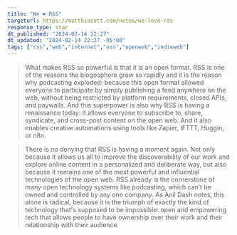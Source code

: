 ```yaml
---
title: "We ❤️ RSS"
targeturl: https://matthiasott.com/notes/we-love-rss
response_type: star
dt_published: "2024-02-14 22:27"
dt_updated: "2024-02-14 22:27 -05:00"
tags: ["rss","web","internet","oss","openweb","indieweb"]
---
```


> What makes RSS so powerful is that it is an open format. RSS is one of the reasons the blogosphere grew so rapidly and it is the reason why podcasting exploded: because this open format allowed everyone to participate by simply publishing a feed anywhere on the web, without being restricted by platform requirements, closed APIs, and paywalls. And this superpower is also why RSS is having a renaissance today: it allows everyone to subscribe to, share, syndicate, and cross-post content on the open web. And it also enables creative automations using tools like Zapier, IFTTT, Huggin, or n8n.

> There is no denying that RSS is having a moment again. Not only because it allows us all to improve the discoverability of our work and explore online content in a personalized and deliberate way, but also because it remains one of the most powerful and influential technologies of the open web. RSS already is the cornerstone of many open technology systems like podcasting, which can’t be owned and controlled by any one company. As Anil Dash notes, this alone is radical, because it is the triumph of exactly the kind of technology that's supposed to be impossible: open and empowering tech that allows people to have ownership over their work and their relationship with their audience.
